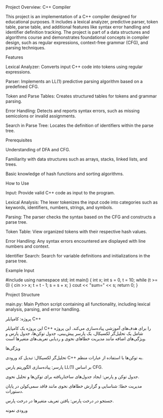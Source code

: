Project Overview: C++ Compiler

This project is an implementation of a C++ compiler designed for educational purposes. It includes a lexical analyzer, predictive parser, token table, parse table, and additional features like syntax error handling and identifier definition tracking. The project is part of a data structures and algorithms course and demonstrates foundational concepts in compiler design, such as regular expressions, context-free grammar (CFG), and parsing techniques.

Features

Lexical Analyzer: Converts input C++ code into tokens using regular expressions.

Parser: Implements an LL(1) predictive parsing algorithm based on a predefined CFG.

Token and Parse Tables: Creates structured tables for tokens and grammar parsing.

Error Handling: Detects and reports syntax errors, such as missing semicolons or invalid assignments.

Search in Parse Tree: Locates the definition of identifiers within the parse tree.

Prerequisites

Understanding of DFA and CFG.

Familiarity with data structures such as arrays, stacks, linked lists, and trees.

Basic knowledge of hash functions and sorting algorithms.

How to Use

Input: Provide valid C++ code as input to the program.

Lexical Analysis: The lexer tokenizes the input code into categories such as keywords, identifiers, numbers, strings, and symbols.

Parsing: The parser checks the syntax based on the CFG and constructs a parse tree.

Token Table: View organized tokens with their respective hash values.

Error Handling: Any syntax errors encountered are displayed with line numbers and context.

Identifier Search: Search for variable definitions and initializations in the parse tree.

Example Input

#include <iostream>
using namespace std;
int main() {
    int x;
    int s = 0, t = 10;
    while (t >= 0) {
        cin >> x;
        t = t - 1;
        s = s + x;
    }
    cout << "sum=" << s;
    return 0;
}

Project Structure

main.py: Main Python script containing all functionality, including lexical analysis, parsing, and error handling.


پروژه: کامپایلر C++

این پروژه یک کامپایلر C++ را برای هدف‌های آموزشی پیاده‌سازی می‌کند. این پروژه شامل یک تحلیل‌گر لکسیکال، یک پارسر پیش‌بینی، جدول توکن‌ها، جدول پارس و ویژگی‌های اضافه مانند مدیریت خطاهای نحوی و ردیابی تعریف‌های متغیرها است.

ویژگی‌ها

تحلیل‌گر لکسیکال: تبدیل کد ورودی C++ به توکن‌ها با استفاده از عبارات منظم.

پارسر: پیاده‌سازی الگوریتم پارس LL(1) بر اساس CFG.

جدول توکن و پارس: ایجاد جدول‌های ساختاریافته برای توکن‌ها و تحلیل نحوی.

مدیریت خطا: شناسایی و گزارش خطاهای نحوی مانند فاقد سمی‌‌‌‌‌کولن در پایان دستورات.

جستجو در درخت پارس: یافتن تعریف متغیرها در درخت پارس.

ورودی نمونه


